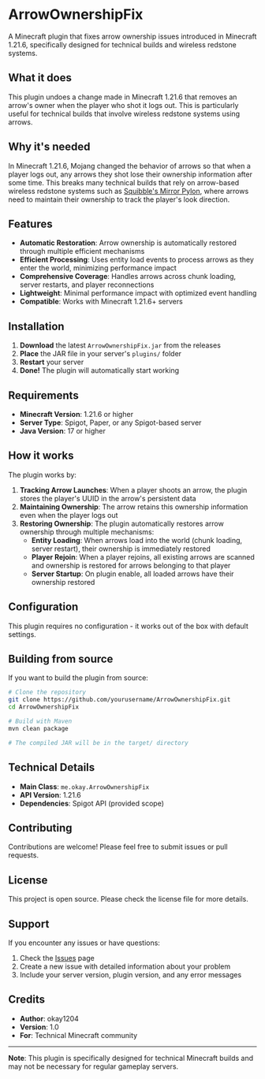 # ArrowOwnershipFix

A Minecraft plugin that fixes arrow ownership issues introduced in Minecraft 1.21.6, specifically designed for technical builds and wireless redstone systems.

## What it does

This plugin undoes a change made in Minecraft 1.21.6 that removes an arrow's owner when the player who shot it logs out. This is particularly useful for technical builds that involve wireless redstone systems using arrows.

## Why it's needed

In Minecraft 1.21.6, Mojang changed the behavior of arrows so that when a player logs out, any arrows they shot lose their ownership information after some time. This breaks many technical builds that rely on arrow-based wireless redstone systems such as [Squibble's Mirror Pylon](https://www.youtube.com/watch?v=MxEMNUu06bk&list=PLZPtY-eJMgv2Iyul9K09GleTclelH-r61&ab_channel=Squibble), where arrows need to maintain their ownership to track the player's look direction.

## Features

- **Automatic Restoration**: Arrow ownership is automatically restored through multiple efficient mechanisms
- **Efficient Processing**: Uses entity load events to process arrows as they enter the world, minimizing performance impact
- **Comprehensive Coverage**: Handles arrows across chunk loading, server restarts, and player reconnections
- **Lightweight**: Minimal performance impact with optimized event handling
- **Compatible**: Works with Minecraft 1.21.6+ servers

## Installation

1. **Download** the latest `ArrowOwnershipFix.jar` from the releases
2. **Place** the JAR file in your server's `plugins/` folder
3. **Restart** your server
4. **Done!** The plugin will automatically start working

## Requirements

- **Minecraft Version**: 1.21.6 or higher
- **Server Type**: Spigot, Paper, or any Spigot-based server
- **Java Version**: 17 or higher

## How it works

The plugin works by:

1. **Tracking Arrow Launches**: When a player shoots an arrow, the plugin stores the player's UUID in the arrow's persistent data
2. **Maintaining Ownership**: The arrow retains this ownership information even when the player logs out
3. **Restoring Ownership**: The plugin automatically restores arrow ownership through multiple mechanisms:
   - **Entity Loading**: When arrows load into the world (chunk loading, server restart), their ownership is immediately restored
   - **Player Rejoin**: When a player rejoins, all existing arrows are scanned and ownership is restored for arrows belonging to that player
   - **Server Startup**: On plugin enable, all loaded arrows have their ownership restored

## Configuration

This plugin requires no configuration - it works out of the box with default settings.

## Building from source

If you want to build the plugin from source:

```bash
# Clone the repository
git clone https://github.com/yourusername/ArrowOwnershipFix.git
cd ArrowOwnershipFix

# Build with Maven
mvn clean package

# The compiled JAR will be in the target/ directory
```

## Technical Details

- **Main Class**: `me.okay.ArrowOwnershipFix`
- **API Version**: 1.21.6
- **Dependencies**: Spigot API (provided scope)

## Contributing

Contributions are welcome! Please feel free to submit issues or pull requests.

## License

This project is open source. Please check the license file for more details.

## Support

If you encounter any issues or have questions:

1. Check the [Issues](https://github.com/yourusername/ArrowOwnershipFix/issues) page
2. Create a new issue with detailed information about your problem
3. Include your server version, plugin version, and any error messages

## Credits

- **Author**: okay1204
- **Version**: 1.0
- **For**: Technical Minecraft community

---

**Note**: This plugin is specifically designed for technical Minecraft builds and may not be necessary for regular gameplay servers. 